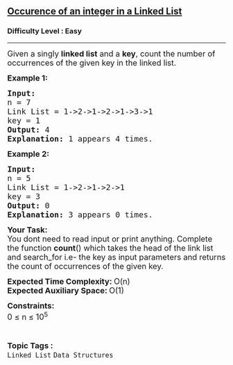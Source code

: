 <h2><a href="https://www.geeksforgeeks.org/problems/occurence-of-an-integer-in-a-linked-list/1?itm_source=geeksforgeeks&itm_medium=article&itm_campaign=bottom_sticky_on_article">Occurence of an integer in a Linked List</a></h2><h3>Difficulty Level : Easy</h3><hr><div class="problems_problem_content__Xm_eO"><p><span style="font-size: 18px;">Given a singly <strong>linked list</strong> and a <strong>key</strong>, count the number of occurrences of the given key in the linked list.</span></p>
<p><strong><span style="font-size: 18px;">Example 1:</span></strong></p>
<pre><span style="font-size: 18px;"><strong>Input:</strong>
n = 7
Link List = 1-&gt;2-&gt;1-&gt;2-&gt;1-&gt;3-&gt;1
key = 1
<strong>Output: </strong>4
<strong>Explanation: </strong>1 appears 4 times.</span>&nbsp;</pre>
<p><strong><span style="font-size: 18px;">Example 2:</span></strong></p>
<pre><span style="font-size: 18px;"><strong>Input:</strong>
n = 5
Link List = 1-&gt;2-&gt;1-&gt;2-&gt;1
key = 3
<strong>Output: </strong>0
<strong>Explanation: </strong>3 appears 0 times.</span></pre>
<div><strong><span style="font-size: 18px;">Your Task</span></strong><strong><span style="font-size: 18px;">:</span></strong></div>
<div><span style="font-size: 18px;">You dont need to read input or print anything. Complete the function <strong>count</strong>() which takes the head of the link list and search_for i.e- the key as input parameters and returns the count of occurrences of the given key.</span></div>
<p><span style="font-size: 18px;"><strong>Expected Time Complexity: </strong>O(n)<br><strong>Expected Auxiliary Space: </strong>O(1)</span></p>
<p><span style="font-size: 18px;"><strong>Constraints:</strong><br>0 ≤ n ≤ 10<sup>5</sup></span></p></div><br><p><span style=font-size:18px><strong>Topic Tags : </strong><br><code>Linked List</code>&nbsp;<code>Data Structures</code>&nbsp;